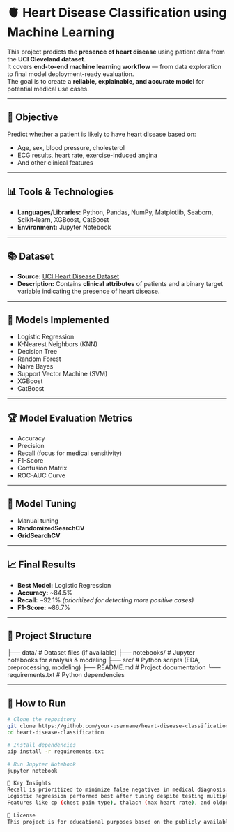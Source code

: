 # 🫀 Heart Disease Classification using Machine Learning

This project predicts the **presence of heart disease** using patient data from the **UCI Cleveland dataset**.  
It covers **end-to-end machine learning workflow** — from data exploration to final model deployment-ready evaluation.  
The goal is to create a **reliable, explainable, and accurate model** for potential medical use cases.

---

## 🎯 Objective
Predict whether a patient is likely to have heart disease based on:
- Age, sex, blood pressure, cholesterol
- ECG results, heart rate, exercise-induced angina
- And other clinical features

---

## 📊 Tools & Technologies
- **Languages/Libraries:** Python, Pandas, NumPy, Matplotlib, Seaborn, Scikit-learn, XGBoost, CatBoost  
- **Environment:** Jupyter Notebook

---

## 📚 Dataset
- **Source:** [UCI Heart Disease Dataset](https://archive.ics.uci.edu/ml/datasets/heart+Disease)
- **Description:** Contains **clinical attributes** of patients and a binary target variable indicating the presence of heart disease.

---

## 🧠 Models Implemented
- Logistic Regression  
- K-Nearest Neighbors (KNN)  
- Decision Tree  
- Random Forest  
- Naive Bayes  
- Support Vector Machine (SVM)  
- XGBoost  
- CatBoost  

---

## 🏆 Model Evaluation Metrics
- Accuracy  
- Precision  
- Recall (focus for medical sensitivity)  
- F1-Score  
- Confusion Matrix  
- ROC-AUC Curve  

---

## 🔧 Model Tuning
- Manual tuning
- **RandomizedSearchCV**
- **GridSearchCV**

---

## 📈 Final Results
- **Best Model:** Logistic Regression  
- **Accuracy:** ~84.5%  
- **Recall:** ~92.1% *(prioritized for detecting more positive cases)*  
- **F1-Score:** ~86.7%

---
## 📂 Project Structure
├── data/ # Dataset files (if available)
├── notebooks/ # Jupyter notebooks for analysis & modeling
├── src/ # Python scripts (EDA, preprocessing, modeling)
├── README.md # Project documentation
└── requirements.txt # Python dependencies




---

## 🚀 How to Run
```bash
# Clone the repository
git clone https://github.com/your-username/heart-disease-classification.git
cd heart-disease-classification

# Install dependencies
pip install -r requirements.txt

# Run Jupyter Notebook
jupyter notebook

📌 Key Insights
Recall is prioritized to minimize false negatives in medical diagnosis.
Logistic Regression performed best after tuning despite testing multiple models.
Features like cp (chest pain type), thalach (max heart rate), and oldpeak had high predictive power.

📜 License
This project is for educational purposes based on the publicly available UCI dataset.
